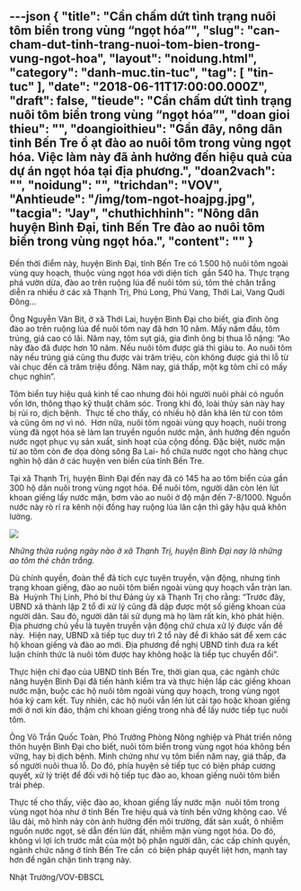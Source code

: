 ---json
{
    "title": "Cần chấm dứt tình trạng nuôi tôm biển trong vùng “ngọt hóa”",
    "slug": "can-cham-dut-tinh-trang-nuoi-tom-bien-trong-vung-ngot-hoa",
    "layout": "noidung.html",
    "category": "danh-muc.tin-tuc",
    "tag": [
        "tin-tuc"
    ],
    "date": "2018-06-11T17:00:00.000Z",
    "draft": false,
    "tieude": "Cần chấm dứt tình trạng nuôi tôm biển trong vùng “ngọt hóa”",
    "doan gioi thieu": "",
    "doangioithieu": "Gần đây, nông dân tỉnh Bến Tre ồ ạt đào ao nuôi tôm trong vùng ngọt hóa. Việc làm này đã ảnh hưởng đến hiệu quả của dự án ngọt hóa tại địa phương.",
    "doan2vach": "",
    "noidung": "",
    "trichdan": "VOV",
    "Anhtieude": "/img/tom-ngot-hoajpg.jpg",
    "tacgia": "Jay",
    "chuthichhinh": "Nông dân huyện Bình Đại, tỉnh Bến Tre đào ao nuôi tôm biển trong vùng ngọt hóa.",
    "__content__": ""
}
---
<p><span style="font-size:14px">Đến thời điểm n&agrave;y, huyện B&igrave;nh Đại, tỉnh Bến Tre c&oacute; 1.500 hộ nu&ocirc;i t&ocirc;m ngo&agrave;i v&ugrave;ng quy hoạch, thuộc v&ugrave;ng ngọt h&oacute;a với diện t&iacute;ch&nbsp; gần 540 ha. Thực trạng ph&aacute; vườn dừa, đ&agrave;o ao tr&ecirc;n ruộng l&uacute;a để nu&ocirc;i t&ocirc;m s&uacute;, t&ocirc;m thẻ ch&acirc;n trắng diễn ra nhiều ở c&aacute;c x&atilde; Thạnh Trị, Ph&uacute; Long, Ph&uacute; Vang, Thới Lai, Vang Quới Đ&ocirc;ng&hellip;</span></p>

<p><span style="font-size:14px">&Ocirc;ng Nguyễn Văn Bịt, ở x&atilde; Thới Lai, huyện B&igrave;nh Đại cho biết, gia đ&igrave;nh &ocirc;ng đ&agrave;o ao tr&ecirc;n ruộng l&uacute;a để nu&ocirc;i t&ocirc;m nay đ&atilde; hơn 10 năm. Mấy năm đầu, t&ocirc;m tr&uacute;ng, gi&aacute; cao c&oacute; l&atilde;i. Năm nay, t&ocirc;m sụt gi&aacute;, gia đ&igrave;nh &ocirc;ng bị thua lỗ nặng: &ldquo;Ao n&agrave;y đ&agrave;o đ&atilde; được hơn 10 năm. Nếu nu&ocirc;i t&ocirc;m được gi&aacute; th&igrave; gi&agrave;u to. Ao nu&ocirc;i t&ocirc;m n&agrave;y nếu tr&uacute;ng gi&aacute; cũng thu được v&agrave;i trăm triệu, c&ograve;n kh&ocirc;ng được gi&aacute; th&igrave; lỗ từ v&agrave;i chục đến cả trăm triệu đồng. Năm nay, gi&aacute; thấp, một kg t&ocirc;m chỉ c&oacute; mấy chục ngh&igrave;n&rdquo;.</span></p>

<p><span style="font-size:14px">T&ocirc;m biển tuy hiệu quả kinh tế cao nhưng đ&ograve;i hỏi người nu&ocirc;i phải c&oacute; nguồn vốn lớn, th&ocirc;ng thạo kỹ thuật chăm s&oacute;c. Trong khi đ&oacute;, lo&agrave;i thủy sản n&agrave;y hay bị rủi ro, dịch bệnh.&nbsp; Thực tế cho thấy, c&oacute; nhiều hộ d&acirc;n kh&aacute; l&ecirc;n từ con t&ocirc;m v&agrave; cũng &ocirc;m nợ v&igrave; n&oacute;.&nbsp; Hơn nữa, nu&ocirc;i t&ocirc;m ngo&agrave;i v&ugrave;ng quy hoạch, nu&ocirc;i trong v&ugrave;ng đ&atilde; ngọt h&oacute;a sẽ l&agrave;m lan truyền nguồn nước mặn, ảnh hưởng đến&nbsp;nguồn nước ngọt phục vụ sản xuất, sinh hoạt của cộng đồng. Đặc biệt, nước mặn từ ao t&ocirc;m c&ograve;n đe dọa d&ograve;ng s&ocirc;ng Ba Lai- hồ chứa nước ngọt cho h&agrave;ng chục ngh&igrave;n hộ d&acirc;n ở c&aacute;c huyện ven biển của tỉnh Bến Tre.</span></p>

<p><span style="font-size:14px">Tại x&atilde; Thạnh Trị, huyện B&igrave;nh Đại đến nay đ&atilde; c&oacute; 145 ha ao t&ocirc;m biển của gần 300 hộ d&acirc;n nu&ocirc;i trong v&ugrave;ng ngọt h&oacute;a. Để nu&ocirc;i t&ocirc;m, người d&acirc;n c&ograve;n l&eacute;n l&uacute;t khoan giếng lấy nước mặn, bơm v&agrave;o ao nu&ocirc;i ở độ mặn đến 7-8/1000. Nguồn nước n&agrave;y r&ograve; rỉ ra k&ecirc;nh nội đồng hay ruộng l&uacute;a l&acirc;n cận th&igrave; g&acirc;y hậu quả kh&ocirc;n lường.</span></p>

<p><span style="font-size:14px"><img src="https://images.vov.vn/w490/uploaded/adv59srtw5tlgtoffcr7w/2018_06_10/tom_1_tcaw.jpg" /></span></p>

<p><span style="font-size:14px"><em>Những thửa ruộng ng&agrave;y n&agrave;o ở x&atilde; Thạnh Trị, huyện B&igrave;nh Đại nay l&agrave; những ao t&ocirc;m thẻ ch&acirc;n trắng.</em>&nbsp;</span></p>

<p><span style="font-size:14px">D&ugrave; ch&iacute;nh quyền, đo&agrave;n thể đ&atilde; t&iacute;ch cực tuy&ecirc;n truyền, vận động, nhưng t&igrave;nh trạng khoan giếng, đ&agrave;o ao nu&ocirc;i t&ocirc;m biển ngo&agrave;i v&ugrave;ng quy hoạch vẫn tr&agrave;n lan. B&agrave;&nbsp; Huỳnh Thị Linh, Ph&oacute; b&iacute; thư Đảng ủy x&atilde; Thạnh Trị cho rằng: &ldquo;Trước đ&acirc;y, UBND x&atilde; th&agrave;nh lập 2 tổ đi xử l&yacute; cũng đ&atilde; dập được một số giếng khoan của người d&acirc;n. Sau đ&oacute;, người d&acirc;n t&aacute;i sử dụng m&agrave; họ l&agrave;m rất k&iacute;n, kh&oacute; ph&aacute;t hiện. Địa phương chủ yếu l&agrave; tuy&ecirc;n truyền vận động chứ chưa xử l&yacute; được vấn đề n&agrave;y. &nbsp;Hiện nay, UBND x&atilde; tiếp tục duy tr&igrave; 2 tổ n&agrave;y để đi khảo s&aacute;t để xem c&aacute;c hộ khoan giếng v&agrave; đ&agrave;o ao mới. Địa phương đề nghị UBND tỉnh đưa ra kết luận ch&iacute;nh thức l&agrave; nu&ocirc;i t&ocirc;m được hay kh&ocirc;ng hoặc l&agrave; tiếp tục chuyển đổi&rdquo;.</span></p>

<p><span style="font-size:14px">Thực hiện chỉ đạo của UBND tỉnh Bến Tre, thời gian qua, c&aacute;c ng&agrave;nh chức năng huyện B&igrave;nh Đại đ&atilde; tiến h&agrave;nh kiểm tra v&agrave; thực hiện lấp c&aacute;c giếng khoan nước mặn, buộc c&aacute;c hộ nu&ocirc;i t&ocirc;m ngo&agrave;i v&ugrave;ng quy hoạch, trong v&ugrave;ng ngọt h&oacute;a k&yacute; cam kết. Tuy nhi&ecirc;n, c&aacute;c hộ nu&ocirc;i vẫn l&eacute;n l&uacute;t cải tạo hoặc khoan giếng mới ở nơi k&iacute;n đ&aacute;o, thậm ch&iacute; khoan giếng trong nh&agrave; để lấy nước tiếp tục nu&ocirc;i t&ocirc;m.</span></p>

<p><span style="font-size:14px">&Ocirc;ng V&otilde; Trần Quốc To&agrave;n, Ph&oacute; Trưởng Ph&ograve;ng N&ocirc;ng nghiệp v&agrave; Ph&aacute;t triển n&ocirc;ng th&ocirc;n huyện B&igrave;nh Đại cho biết, nu&ocirc;i t&ocirc;m biển trong v&ugrave;ng ngọt h&oacute;a kh&ocirc;ng bền vững, hay bị dịch bệnh. Minh chứng như vụ t&ocirc;m biển năm nay, gi&aacute; thấp, đa số người nu&ocirc;i thua lỗ. Do đ&oacute;, ph&iacute;a huyện sẽ tiếp tục c&oacute; biện ph&aacute;p cương quyết, xử l&yacute; triệt để đối với hộ tiếp tục đ&agrave;o ao, khoan giếng nu&ocirc;i t&ocirc;m biển tr&aacute;i ph&eacute;p.</span></p>

<p><span style="font-size:14px">Thực tế cho thấy, việc đ&agrave;o ao, khoan giếng lấy nước mặn&nbsp; nu&ocirc;i t&ocirc;m trong v&ugrave;ng ngọt h&oacute;a như ở tỉnh Bến Tre hiệu quả v&agrave; t&iacute;nh bền vững kh&ocirc;ng cao. Về l&acirc;u d&agrave;i, m&ocirc; h&igrave;nh n&agrave;y c&ograve;n ảnh hưởng đến m&ocirc;i trường, đất sản xuất, &ocirc; nhiễm nguồn nước ngọt, sẽ dẫn đến l&uacute;n đất, nhiễm mặn v&ugrave;ng ngọt h&oacute;a. Do đ&oacute;, kh&ocirc;ng v&igrave; lợi &iacute;ch trước mắt của một bộ phận người d&acirc;n, c&aacute;c cấp ch&iacute;nh quyền, ng&agrave;nh chức năng ở tỉnh Bến Tre cần &nbsp;c&oacute; biện ph&aacute;p quyết liệt hơn, mạnh tay hơn để ngăn chặn t&igrave;nh trạng n&agrave;y.</span></p>

<p><span style="font-size:14px">Nhật Trường/VOV-ĐBSCL</span></p>
